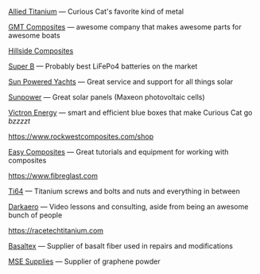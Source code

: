 [Allied Titanium](https://www.alliedtitanium.com) — Curious Cat's favorite kind of metal

[GMT Composites](https://gmtcomposites.com) — awesome company that makes awesome parts for awesome boats

[Hillside Composites](https://hillsidecomposites.com)

[Super B](https://www.super-b.com/en) — Probably best LiFePo4 batteries on the market

[Sun Powered Yachts](https://www.sunpoweredyachts.com) — Great service and support for all things solar

[Sunpower](http://sunpower.com) — Great solar panels (Maxeon photovoltaic cells)

[Victron Energy](https://www.victronenergy.com) — smart and efficient blue boxes that make Curious Cat go _bzzzzt_

https://www.rockwestcomposites.com/shop

[Easy Composites](https://www.easycomposites.co.uk) — Great tutorials and equipment for working with composites

https://www.fibreglast.com

[Ti64](https://www.ti64.com) — Titanium screws and bolts and nuts and everything in between

[Darkaero](https://www.darkaero.com) — Video lessons and consulting, aside from being an awesome bunch of people

https://racetechtitanium.com

[Basaltex](https://www.basaltex.com) — Supplier of basalt fiber used in repairs and modifications

[MSE Supplies](https://www.msesupplies.com/) — Supplier of graphene powder
